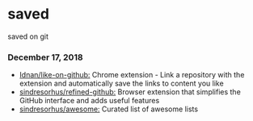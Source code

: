 # saved
saved on git


### December 17, 2018 
- [Idnan/like-on-github:](https://github.com/Idnan/like-on-github)  Chrome extension - Link a repository with the extension and automatically save the links to content you like
- [sindresorhus/refined-github:](https://github.com/sindresorhus/refined-github)  Browser extension that simplifies the GitHub interface and adds useful features
- [sindresorhus/awesome:](https://github.com/sindresorhus/awesome)  Curated list of awesome lists
